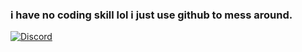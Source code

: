 ### i have no coding skill lol i just use github to mess around.
<tr>
    <td align='center' width="auto">
        <a href="https://discord.com/users/552640740618928150"><img src="https://lanyard-profile-readme.vercel.app/api/552640740618928150?theme=dark&bg=00000000&animated=true&hideDiscrim=false&borderRadius=30px&idleMessage=Probably%20doing%20something%20else..." alt="Discord"></a>
    </td>
</tr>
</table>
